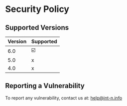# Security Policy

## Supported Versions

| Version | Supported          |
| ------- | ------------------ |
| 6.0  | ☑️ |
| 5.0  | x |
| 4.0  | x |

## Reporting a Vulnerability

To report any vulnerability, contact us at: help@int-n.info
